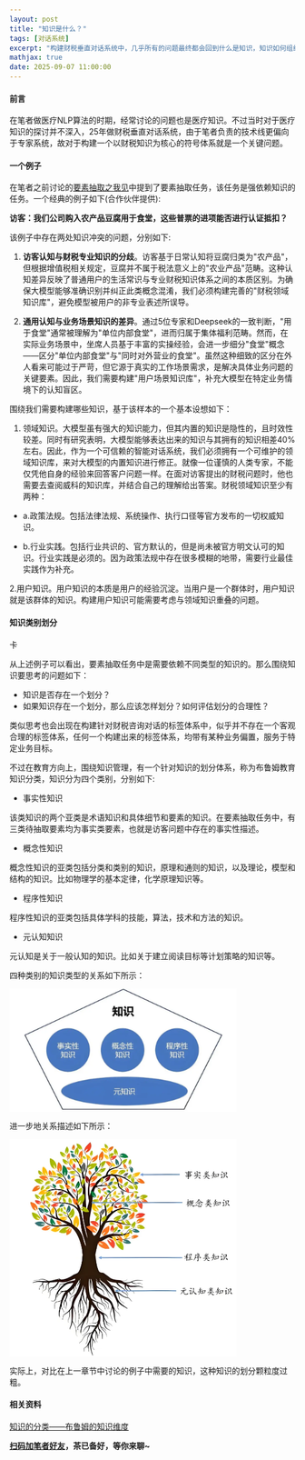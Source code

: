 ```yaml
---
layout: post
title: "知识是什么？"
tags: [对话系统]
excerpt: "构建财税垂直对话系统中，几乎所有的问题最终都会回到什么是知识，知识如何组织和如何高效应用上。"
mathjax: true
date: 2025-09-07 11:00:00
---
```


#### 前言

在笔者做医疗NLP算法的时期，经常讨论的问题也是医疗知识。不过当时对于医疗知识的探讨并不深入，25年做财税垂直对话系统，由于笔者负责的技术线更偏向于专家系统，故对于构建一个以财税知识为核心的符号体系就是一个关键问题。

#### 一个例子

在笔者之前讨论的[要素抽取之我见](https://zhpmatrix.github.io/2025/06/24/taskbot-entity-extractor/)中提到了要素抽取任务，该任务是强依赖知识的任务。一个经典的例子如下(合作伙伴提供):

**访客：我们公司购入农产品豆腐用于食堂，这些普票的进项能否进行认证抵扣？**

该例子中存在两处知识冲突的问题，分别如下:

1. **访客认知与财税专业知识的分歧**。访客基于日常认知将豆腐归类为"农产品"，但根据增值税相关规定，豆腐并不属于税法意义上的"农业产品"范畴。这种认知差异反映了普通用户的生活常识与专业财税知识体系之间的本质区别。为确保大模型能够准确识别并纠正此类概念混淆，我们必须构建完善的"财税领域知识库"，避免模型被用户的非专业表述所误导。

2. **通用认知与业务场景知识的差异**。通过5位专家和Deepseek的一致判断，"用于食堂"通常被理解为"单位内部食堂"，进而归属于集体福利范畴。然而，在实际业务场景中，坐席人员基于丰富的实操经验，会进一步细分"食堂"概念——区分"单位内部食堂"与"同时对外营业的食堂"。虽然这种细致的区分在外人看来可能过于严苛，但它源于真实的工作场景需求，是解决具体业务问题的关键要素。因此，我们需要构建"用户场景知识库"，补充大模型在特定业务情境下的认知盲区。


围绕我们需要构建哪些知识，基于该样本的一个基本设想如下：

1. 领域知识。大模型虽有强大的知识能力，但其内置的知识是隐性的，且时效性较差。同时有研究表明，大模型能够表达出来的知识与其拥有的知识相差40%左右。因此，作为一个可信赖的智能对话系统，我们必须拥有一个可维护的领域知识库，来对大模型的内置知识进行修正。就像一位谨慎的人类专家，不能仅凭他自身的经验来回答客户问题一样。在面对访客提出的财税问题时，他也需要去查阅威科的知识库，并结合自己的理解给出答案。财税领域知识至少有两种：

+ a.政策法规。包括法律法规、系统操作、执行口径等官方发布的一切权威知识。

+ b.行业实践。包括行业共识的、官方默认的，但是尚未被官方明文认可的知识。行业实践是必须的。因为政策法规中存在很多模糊的地带，需要行业最佳实践作为补充。

2.用户知识。用户知识的本质是用户的经验沉淀。当用户是一个群体时，用户知识就是该群体的知识。构建用户知识可能需要考虑与领域知识重叠的问题。


#### 知识类别划分

卡


从上述例子可以看出，要素抽取任务中是需要依赖不同类型的知识的。那么围绕知识要思考的问题如下：

+ 知识是否存在一个划分？
+ 如果知识存在一个划分，那么应该怎样划分？如何评估划分的合理性？

类似思考也会出现在构建针对财税咨询对话的标签体系中，似乎并不存在一个客观合理的标签体系，任何一个构建出来的标签体系，均带有某种业务偏置，服务于特定业务目标。

不过在教育方向上，围绕知识管理，有一个针对知识的划分体系，称为布鲁姆教育知识分类，知识分为四个类别，分别如下:

+ 事实性知识

该类知识的两个亚类是术语知识和具体细节和要素的知识。在要素抽取任务中，有三类待抽取要素均为事实类要素，也就是访客问题中存在的事实性描述。

+ 概念性知识

概念性知识的亚类包括分类和类别的知识，原理和通则的知识，以及理论，模型和结构的知识。比如物理学的基本定律，化学原理知识等。

+ 程序性知识

程序性知识的亚类包括具体学科的技能，算法，技术和方法的知识。

+ 元认知知识

元认知是关于一般认知的知识。比如关于建立阅读目标等计划策略的知识等。

四种类别的知识类型的关系如下所示：

<img src="https://github.com/zhpmatrix/zhpmatrix.github.io/blob/master/images/k0.webp?raw=true" width="400" align="center"/>

进一步地关系描述如下所示：

<img src="https://github.com/zhpmatrix/zhpmatrix.github.io/blob/master/images/k1.webp?raw=true" width="400" align="center"/>

实际上，对比在上一章节中讨论的例子中需要的知识，这种知识的划分颗粒度过粗。

#### 相关资料

[知识的分类——布鲁姆的知识维度](https://mp.weixin.qq.com/s/nKnw0mp1BXZbTJf-NMDMow)








**[扫码加笔者好友](https://zhpmatrix.github.io/about/)，茶已备好，等你来聊~**
